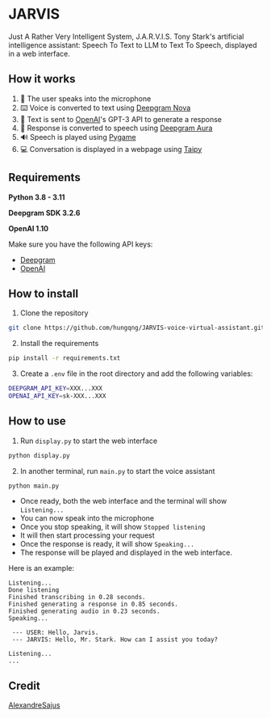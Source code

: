 # JARVIS

Just A Rather Very Intelligent System, J.A.R.V.I.S. Tony Stark's artificial intelligence assistant: Speech To Text to LLM to Text To Speech, displayed in a web interface.

## How it works

1. :microphone: The user speaks into the microphone
2. :keyboard: Voice is converted to text using <a href="https://deepgram.com/product/speech-to-text" target="_blank">Deepgram Nova</a>
3. :robot: Text is sent to <a href="https://openai.com/" target="_blank">OpenAI</a>'s GPT-3 API to generate a response
4. :loudspeaker: Response is converted to speech using <a href="https://deepgram.com/product/text-to-speech" target="_blank">Deepgram Aura</a>
5. :loud_sound: Speech is played using <a href="https://www.pygame.org/wiki/GettingStarted" target="_blank">Pygame</a>
6. :computer: Conversation is displayed in a webpage using <a href="https://github.com/Avaiga/taipy" target="_blank">Taipy</a>

## Requirements

**Python 3.8 - 3.11**

**Deepgram SDK 3.2.6**

**OpenAI 1.10**

Make sure you have the following API keys:
- <a href="https://developers.deepgram.com/docs/authenticating" target="_blank">Deepgram</a>
- <a href="https://platform.openai.com/account/api-keys" target="_blank">OpenAI</a>

## How to install

1. Clone the repository

```bash
git clone https://github.com/hungqng/JARVIS-voice-virtual-assistant.git
```

2. Install the requirements

```bash
pip install -r requirements.txt
```

3. Create a `.env` file in the root directory and add the following variables:

```bash
DEEPGRAM_API_KEY=XXX...XXX
OPENAI_API_KEY=sk-XXX...XXX
```

## How to use

1. Run `display.py` to start the web interface

```bash
python display.py
```

2. In another terminal, run `main.py` to start the voice assistant

```bash
python main.py
```

- Once ready, both the web interface and the terminal will show `Listening...`
- You can now speak into the microphone
- Once you stop speaking, it will show `Stopped listening`
- It will then start processing your request
- Once the response is ready, it will show `Speaking...`
- The response will be played and displayed in the web interface.

Here is an example:

```
Listening...
Done listening
Finished transcribing in 0.28 seconds.
Finished generating a response in 0.85 seconds.
Finished generating audio in 0.23 seconds.
Speaking...

 --- USER: Hello, Jarvis.
 --- JARVIS: Hello, Mr. Stark. How can I assist you today?

Listening...
...
```


## Credit
<a href="https://github.com/AlexandreSajus/JARVIS" target="_blank">AlexandreSajus</a>
